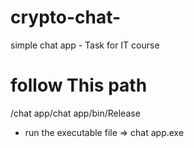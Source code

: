 # crypto-chat-
simple chat app - Task for IT course

# follow This path
/chat app/chat app/bin/Release
- run the executable file => chat app.exe
